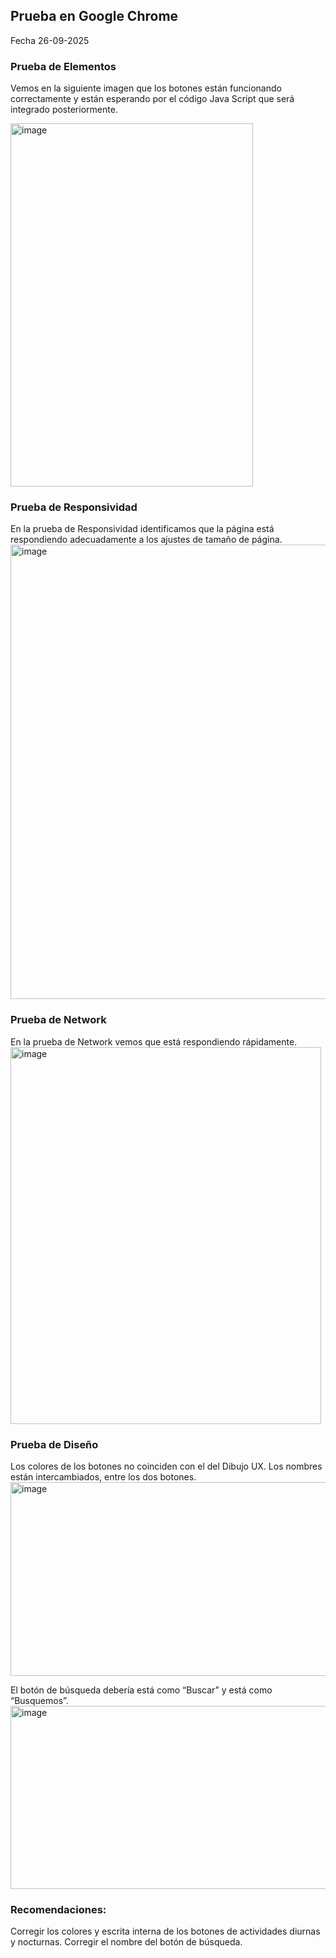 ## Prueba en Google Chrome
Fecha 26-09-2025

### Prueba de Elementos
Vemos en la siguiente imagen que los botones están funcionando correctamente y están esperando por el código Java Script que será integrado posteriormente. 

<img width="388" height="581" alt="image" src="https://github.com/user-attachments/assets/1e3709f7-7844-405e-b4cf-cada59f68e0c" />


### Prueba de Responsividad
En la prueba de Responsividad identificamos que la página está respondiendo adecuadamente a los ajustes de tamaño de página. 
<img width="728" height="727" alt="image" src="https://github.com/user-attachments/assets/4212be79-a3e0-4417-9e07-70b79a0b3c90" />


### Prueba de Network
En la prueba de Network vemos que está respondiendo rápidamente.
<img width="497" height="603" alt="image" src="https://github.com/user-attachments/assets/a2f23937-2f33-48cf-a62e-431e66670a68" />


### Prueba de Diseño
Los colores de los botones no coinciden con el del Dibujo UX.
Los nombres están intercambiados, entre los dos botones.
<img width="886" height="310" alt="image" src="https://github.com/user-attachments/assets/69c3784b-4217-414e-8ac9-6d2459982147" />

El botón de búsqueda debería está como “Buscar” y está como “Busquemos”.
<img width="886" height="293" alt="image" src="https://github.com/user-attachments/assets/fcf9dbbd-8094-431a-a887-36f44f8a453d" />


### Recomendaciones: 
Corregir los colores y escrita interna de los botones de actividades diurnas y nocturnas.
Corregir el nombre del botón de búsqueda. 
